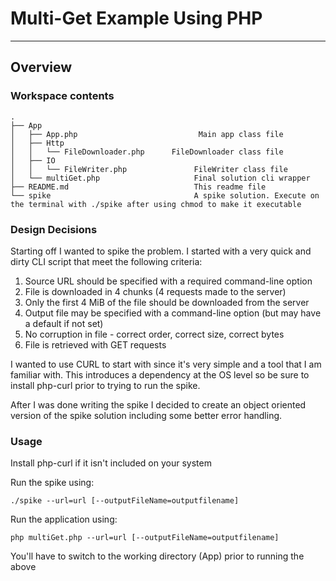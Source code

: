 # Multi-Get Example Using PHP
-----

## Overview

### Workspace contents

```
.
├── App
│   ├── App.php                           Main app class file
│   ├── Http
│   │   └── FileDownloader.php      FileDownloader class file
│   ├── IO                          
│   │   └── FileWriter.php               FileWriter class file
│   └── multiGet.php                     Final solution cli wrapper
├── README.md                            This readme file
└── spike                                A spike solution. Execute on the terminal with ./spike after using chmod to make it executable
```

### Design Decisions

Starting off I wanted to spike the problem. I started with a very quick and dirty CLI script that meet the following criteria:

1. Source URL should be specified with a required command-line option
2. File is downloaded in 4 chunks (4 requests made to the server)
3. Only the first 4 MiB of the file should be downloaded from the server
4. Output file may be specified with a command-line option (but may have a default if not set)
5. No corruption in file - correct order, correct size, correct bytes
6. File is retrieved with GET requests

I wanted to use CURL to start with since it's very simple and a tool that I am familiar with. This introduces a dependency at the OS level so be sure to install php-curl prior to trying to run the spike.

After I was done writing the spike I decided to create an object oriented version of the spike solution including some better error handling.

### Usage

Install php-curl if it isn't included on your system

Run the spike using:
```
./spike --url=url [--outputFileName=outputfilename]

```

Run the application using:

```
php multiGet.php --url=url [--outputFileName=outputfilename]
```

You'll have to switch to the working directory (App) prior to running the above